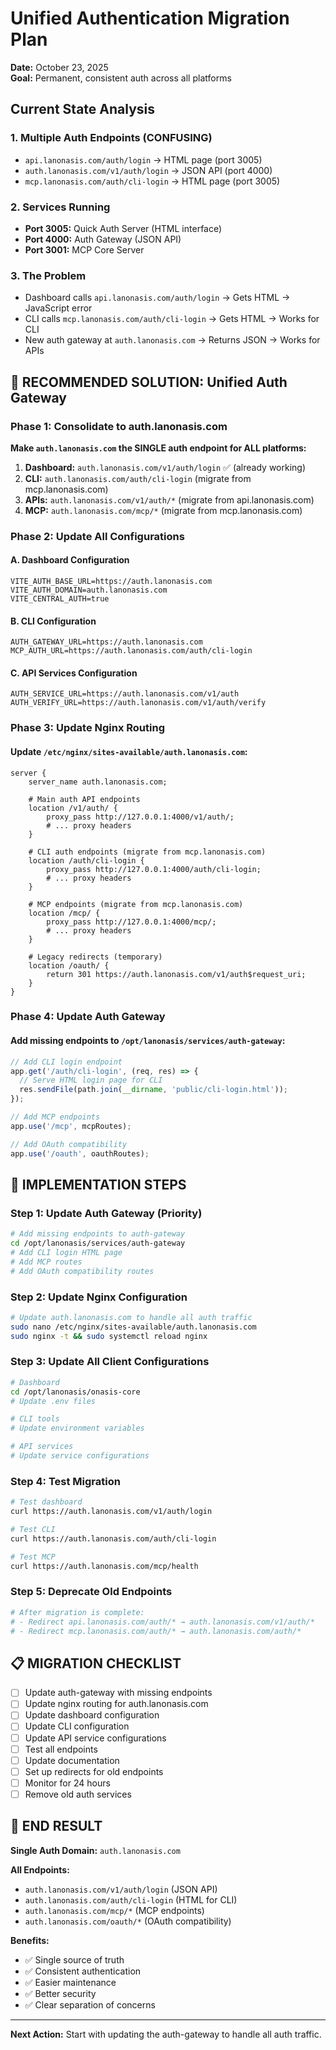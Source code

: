 # Unified Authentication Migration Plan
**Date:** October 23, 2025  
**Goal:** Permanent, consistent auth across all platforms

## Current State Analysis

### 1. Multiple Auth Endpoints (CONFUSING)
- `api.lanonasis.com/auth/login` → HTML page (port 3005)
- `auth.lanonasis.com/v1/auth/login` → JSON API (port 4000) 
- `mcp.lanonasis.com/auth/cli-login` → HTML page (port 3005)

### 2. Services Running
- **Port 3005:** Quick Auth Server (HTML interface)
- **Port 4000:** Auth Gateway (JSON API)
- **Port 3001:** MCP Core Server

### 3. The Problem
- Dashboard calls `api.lanonasis.com/auth/login` → Gets HTML → JavaScript error
- CLI calls `mcp.lanonasis.com/auth/cli-login` → Gets HTML → Works for CLI
- New auth gateway at `auth.lanonasis.com` → Returns JSON → Works for APIs

## 🎯 RECOMMENDED SOLUTION: Unified Auth Gateway

### Phase 1: Consolidate to auth.lanonasis.com

**Make `auth.lanonasis.com` the SINGLE auth endpoint for ALL platforms:**

1. **Dashboard:** `auth.lanonasis.com/v1/auth/login` ✅ (already working)
2. **CLI:** `auth.lanonasis.com/auth/cli-login` (migrate from mcp.lanonasis.com)
3. **APIs:** `auth.lanonasis.com/v1/auth/*` (migrate from api.lanonasis.com)
4. **MCP:** `auth.lanonasis.com/mcp/*` (migrate from mcp.lanonasis.com)

### Phase 2: Update All Configurations

#### A. Dashboard Configuration
```env
VITE_AUTH_BASE_URL=https://auth.lanonasis.com
VITE_AUTH_DOMAIN=auth.lanonasis.com
VITE_CENTRAL_AUTH=true
```

#### B. CLI Configuration  
```env
AUTH_GATEWAY_URL=https://auth.lanonasis.com
MCP_AUTH_URL=https://auth.lanonasis.com/auth/cli-login
```

#### C. API Services Configuration
```env
AUTH_SERVICE_URL=https://auth.lanonasis.com/v1/auth
AUTH_VERIFY_URL=https://auth.lanonasis.com/v1/auth/verify
```

### Phase 3: Update Nginx Routing

#### Update `/etc/nginx/sites-available/auth.lanonasis.com`:

```nginx
server {
    server_name auth.lanonasis.com;
    
    # Main auth API endpoints
    location /v1/auth/ {
        proxy_pass http://127.0.0.1:4000/v1/auth/;
        # ... proxy headers
    }
    
    # CLI auth endpoints (migrate from mcp.lanonasis.com)
    location /auth/cli-login {
        proxy_pass http://127.0.0.1:4000/auth/cli-login;
        # ... proxy headers
    }
    
    # MCP endpoints (migrate from mcp.lanonasis.com)
    location /mcp/ {
        proxy_pass http://127.0.0.1:4000/mcp/;
        # ... proxy headers
    }
    
    # Legacy redirects (temporary)
    location /oauth/ {
        return 301 https://auth.lanonasis.com/v1/auth$request_uri;
    }
}
```

### Phase 4: Update Auth Gateway

#### Add missing endpoints to `/opt/lanonasis/services/auth-gateway`:

```typescript
// Add CLI login endpoint
app.get('/auth/cli-login', (req, res) => {
  // Serve HTML login page for CLI
  res.sendFile(path.join(__dirname, 'public/cli-login.html'));
});

// Add MCP endpoints
app.use('/mcp', mcpRoutes);

// Add OAuth compatibility
app.use('/oauth', oauthRoutes);
```

## 🚀 IMPLEMENTATION STEPS

### Step 1: Update Auth Gateway (Priority)
```bash
# Add missing endpoints to auth-gateway
cd /opt/lanonasis/services/auth-gateway
# Add CLI login HTML page
# Add MCP routes
# Add OAuth compatibility routes
```

### Step 2: Update Nginx Configuration
```bash
# Update auth.lanonasis.com to handle all auth traffic
sudo nano /etc/nginx/sites-available/auth.lanonasis.com
sudo nginx -t && sudo systemctl reload nginx
```

### Step 3: Update All Client Configurations
```bash
# Dashboard
cd /opt/lanonasis/onasis-core
# Update .env files

# CLI tools
# Update environment variables

# API services  
# Update service configurations
```

### Step 4: Test Migration
```bash
# Test dashboard
curl https://auth.lanonasis.com/v1/auth/login

# Test CLI
curl https://auth.lanonasis.com/auth/cli-login

# Test MCP
curl https://auth.lanonasis.com/mcp/health
```

### Step 5: Deprecate Old Endpoints
```bash
# After migration is complete:
# - Redirect api.lanonasis.com/auth/* → auth.lanonasis.com/v1/auth/*
# - Redirect mcp.lanonasis.com/auth/* → auth.lanonasis.com/auth/*
```

## 📋 MIGRATION CHECKLIST

- [ ] Update auth-gateway with missing endpoints
- [ ] Update nginx routing for auth.lanonasis.com
- [ ] Update dashboard configuration
- [ ] Update CLI configuration  
- [ ] Update API service configurations
- [ ] Test all endpoints
- [ ] Update documentation
- [ ] Set up redirects for old endpoints
- [ ] Monitor for 24 hours
- [ ] Remove old auth services

## 🎯 END RESULT

**Single Auth Domain:** `auth.lanonasis.com`

**All Endpoints:**
- `auth.lanonasis.com/v1/auth/login` (JSON API)
- `auth.lanonasis.com/auth/cli-login` (HTML for CLI)
- `auth.lanonasis.com/mcp/*` (MCP endpoints)
- `auth.lanonasis.com/oauth/*` (OAuth compatibility)

**Benefits:**
- ✅ Single source of truth
- ✅ Consistent authentication
- ✅ Easier maintenance
- ✅ Better security
- ✅ Clear separation of concerns

---

**Next Action:** Start with updating the auth-gateway to handle all auth traffic.
